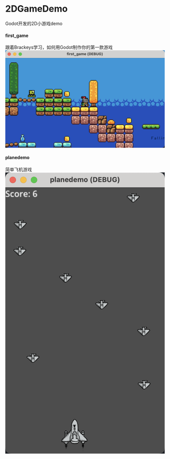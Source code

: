 # 2DGameDemo
Godot开发的2D小游戏demo

#### first_game 
跟着Brackeys学习，如何用Godot制作你的第一款游戏
![游戏截图](./images/QQ_1731634279505.png)


#### planedemo 
简单飞机游戏
![游戏截图](./images/QQ_1731648695878.png)